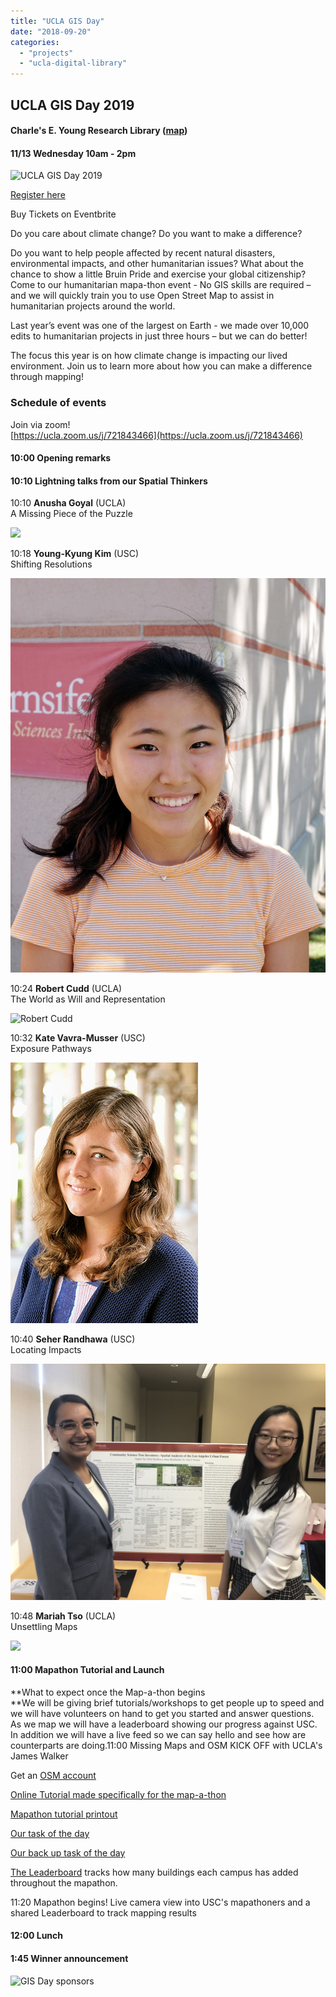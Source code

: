 ```yaml
---
title: "UCLA GIS Day"
date: "2018-09-20"
categories: 
  - "projects"
  - "ucla-digital-library"
---
```


## UCLA GIS Day 2019

#### Charle's E. Young Research Library ([map](https://www.google.com/maps/place/Charles+E.+Young+Research+Library/@34.0750168,-118.4415424,20z/data=!3m1!5s0x80c2bc8a269b1117:0xfd695793e04b3760!4m12!1m6!3m5!1s0x0:0x6f3f002bb05648e7!2sCharles+E.+Young+Research+Library!8m2!3d34.0749691!4d-118.441466!3m4!1s0x80c2bc88bfffffff:0x6f3f002bb05648e7!8m2!3d34.0749691!4d-118.441466))

#### 11/13 Wednesday 10am - 2pm  

![UCLA GIS Day 2019](images/2019-10-22-14_39_01-Mapathon-flyer-2019.pdf-Adobe-Acrobat-Pro-DC-e1571780453991-1024x412.png)

<a href="https://www.eventbrite.com/e/gis-day-2019-registration-75906882529" rel="noopener noreferrer" target="\_blank">

Register here

</a>Buy Tickets on Eventbrite

<script src="https://www.eventbrite.com/static/widgets/eb_widgets.js"></script>

<script type="text/javascript">var exampleCallback = function() { console.log('Order complete!'); }; <div></div> window.EBWidgets.createWidget({ widgetType: 'checkout', eventId: '75906882529', modal: true, modalTriggerElementId: 'eventbrite-widget-modal-trigger-75906882529', onOrderComplete: exampleCallback });</script>

Do you care about climate change? Do you want to make a difference?

Do you want to help people affected by recent natural disasters, environmental impacts, and other humanitarian issues? What about the chance to show a little Bruin Pride and exercise your global citizenship? Come to our humanitarian mapa-thon event - No GIS skills are required – and we will quickly train you to use Open Street Map to assist in humanitarian projects around the world.

Last year’s event was one of the largest on Earth - we made over 10,000 edits to humanitarian projects in just three hours – but we can do better!

The focus this year is on how climate change is impacting our lived environment. Join us to learn more about how you can make a difference through mapping!

### Schedule of events

Join via zoom!  
[https://ucla.zoom.us/j/721843466](https://ucla.zoom.us/j/721843466)

#### 10:00 Opening remarks

#### 10:10 Lightning talks from our Spatial Thinkers

10:10 **Anusha Goyal** (UCLA)  
A Missing Piece of the Puzzle

![](images/anusha-813x1024.jpg)

  
  

10:18 **Young-Kyung Kim** (USC)  
Shifting Resolutions

![](images/young-kyung.jpg)

  

10:24 **Robert Cudd** (UCLA)  
The World as Will and Representation

![Robert Cudd](images/robert-e1573583567771.jpg)

  

10:32 **Kate Vavra-Musser** (USC)  
Exposure Pathways

![](images/vavra-musser.jpg)

  

10:40 **Seher Randhawa** (USC)  
Locating Impacts

![](images/seher.jpg)

  

10:48 **Mariah Tso** (UCLA)  
Unsettling Maps

![](images/Mtso_photo-e1573574932237-1024x576.jpg)

#### 11:00 Mapathon Tutorial and Launch

**What to expect once the Map-a-thon begins  
**We will be giving brief tutorials/workshops to get people up to speed and we will have volunteers on hand to get you started and answer questions. As we map we will have a leaderboard showing our progress against USC. In addition we will have a live feed so we can say hello and see how are counterparts are doing.11:00 Missing Maps and OSM KICK OFF with UCLA's James Walker

Get an [OSM account](https://www.openstreetmap.org/user/new)

[Online Tutorial made specifically for the map-a-thon](http://slides.com/arutkows/battleofthemaps#/)

[Mapathon tutorial printout](https://docs.google.com/document/d/1dvLrZjxntPwMBBU901DKX_Dg3H8BXyOJXCGXeUy8DXY/edit?usp=sharing)

[Our task of the day](https://tasks.hotosm.org/project/6919)

[Our back up task of the day](https://tasks.teachosm.org/project/829)

[The Leaderboard](http://www.missingmaps.org/leaderboards/#/uclagisday2019,uscgisday2019) tracks how many buildings each campus has added throughout the mapathon.

11:20 Mapathon begins! Live camera view into USC's mapathoners and a shared Leaderboard to track mapping results

#### 12:00 Lunch

#### 1:45 Winner announcement

![GIS Day sponsors](images/image-e1573173238426-1024x119.png)
